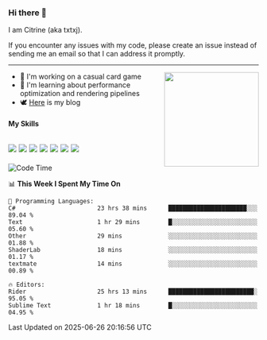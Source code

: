 ### Hi there 👋

I am Citrine (aka txtxj).

If you encounter any issues with my code, please create an issue instead of sending me an email so that I can address it promptly.

---

<img align="right" height="190" src="http://github-profile-summary-cards.vercel.app/api/cards/stats?username=txtxj&theme=vue">

- 🌱 I'm working on a casual card game
- 📖 I'm learning about performance optimization and rendering pipelines
- 🕊️ [Here](https://txtxj.top) is my blog

#### My Skills

![](https://img.shields.io/badge/Unity-000000?logo=unity&logoColor=fff)
![](https://img.shields.io/badge/C%23-239120?logo=csharp&logoColor=fff)
![](https://img.shields.io/badge/Python-3e74a2?logo=python&logoColor=fff)
![](https://img.shields.io/badge/C++-65318e?logo=cplusplus&logoColor=fff)
![](https://img.shields.io/badge/Vue-4FC08D?logo=vuedotjs&logoColor=fff)
![](https://img.shields.io/badge/Blender-f5792a?logo=blender&logoColor=fff)
![](https://img.shields.io/badge/MS%20SQL-cc2927?logo=microsoftsqlserver&logoColor=fff)
---

<!--START_SECTION:waka-->
![Code Time](http://img.shields.io/badge/Code%20Time-3%2C014%20hrs%2049%20mins-blue)

📊 **This Week I Spent My Time On** 

```text
💬 Programming Languages: 
C#                       23 hrs 38 mins      ██████████████████████░░░   89.04 % 
Text                     1 hr 29 mins        █░░░░░░░░░░░░░░░░░░░░░░░░   05.60 % 
Other                    29 mins             ░░░░░░░░░░░░░░░░░░░░░░░░░   01.88 % 
ShaderLab                18 mins             ░░░░░░░░░░░░░░░░░░░░░░░░░   01.17 % 
textmate                 14 mins             ░░░░░░░░░░░░░░░░░░░░░░░░░   00.89 % 

🔥 Editors: 
Rider                    25 hrs 13 mins      ████████████████████████░   95.05 % 
Sublime Text             1 hr 18 mins        █░░░░░░░░░░░░░░░░░░░░░░░░   04.95 % 
```


 Last Updated on 2025-06-26 20:16:56 UTC
<!--END_SECTION:waka-->
